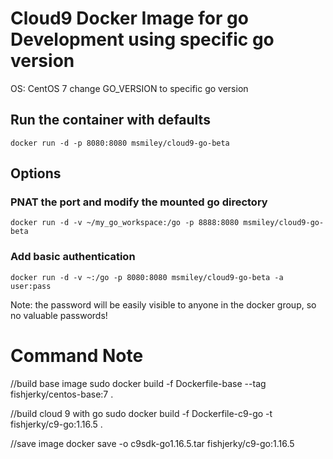 # Cloud9 Docker Image for go Development using specific go version
OS: CentOS 7
change GO_VERSION to specific go version

## Run the container with defaults

```
docker run -d -p 8080:8080 msmiley/cloud9-go-beta
```

## Options

### PNAT the port and modify the mounted go directory

```
docker run -d -v ~/my_go_workspace:/go -p 8888:8080 msmiley/cloud9-go-beta
```


### Add basic authentication

```
docker run -d -v ~:/go -p 8080:8080 msmiley/cloud9-go-beta -a user:pass
```

Note: the password will be easily visible to anyone in the docker group, so no valuable passwords!


# Command Note
//build base image
sudo docker build -f Dockerfile-base --tag fishjerky/centos-base:7 .

//build cloud 9 with go 
sudo docker build -f Dockerfile-c9-go  -t fishjerky/c9-go:1.16.5 .

//save image
docker save -o c9sdk-go1.16.5.tar fishjerky/c9-go:1.16.5
